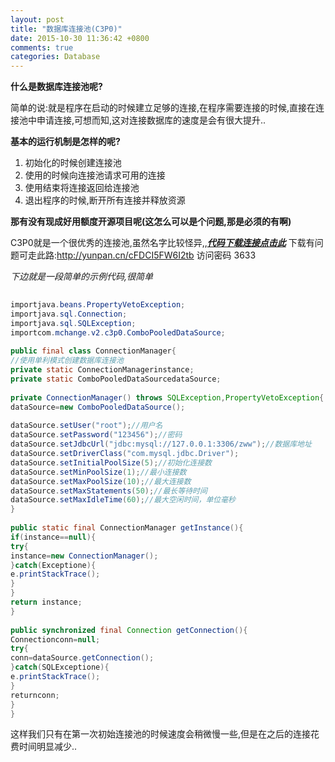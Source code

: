 ```yaml
---
layout: post
title: "数据库连接池(C3P0)"
date: 2015-10-30 11:36:42 +0800
comments: true
categories: Database
---
```

**什么是数据库连接池呢?**

简单的说:就是程序在启动的时候建立足够的连接,在程序需要连接的时候,直接在连接池中申请连接,可想而知,这对连接数据库的速度是会有很大提升..

**基本的运行机制是怎样的呢?**

1. 初始化的时候创建连接池
2. 使用的时候向连接池请求可用的连接
3. 使用结束将连接返回给连接池
4. 退出程序的时候,断开所有连接并释放资源
<!--more-->
**那有没有现成好用额度开源项目呢(这怎么可以是个问题,那是必须的有啊)**

C3P0就是一个很优秀的连接池,虽然名字比较怪异,,***[代码下载连接点击此](http://sourceforge.net/projects/c3p0/)***  下载有问题可走此路:http://yunpan.cn/cFDCI5FW6I2tb  访问密码 3633

*下边就是一段简单的示例代码,很简单*

```java
 
importjava.beans.PropertyVetoException;
importjava.sql.Connection;
importjava.sql.SQLException;
importcom.mchange.v2.c3p0.ComboPooledDataSource;
 
public final class ConnectionManager{
//使用单利模式创建数据库连接池
private static ConnectionManagerinstance;
private static ComboPooledDataSourcedataSource;
 
private ConnectionManager() throws SQLException,PropertyVetoException{
dataSource=new ComboPooledDataSource();
 
dataSource.setUser("root");//用户名
dataSource.setPassword("123456");//密码
dataSource.setJdbcUrl("jdbc:mysql://127.0.0.1:3306/zww");//数据库地址
dataSource.setDriverClass("com.mysql.jdbc.Driver");
dataSource.setInitialPoolSize(5);//初始化连接数
dataSource.setMinPoolSize(1);//最小连接数
dataSource.setMaxPoolSize(10);//最大连接数
dataSource.setMaxStatements(50);//最长等待时间
dataSource.setMaxIdleTime(60);//最大空闲时间，单位毫秒
}
 
public static final ConnectionManager getInstance(){
if(instance==null){
try{
instance=new ConnectionManager();
}catch(Exceptione){
e.printStackTrace();
}
}
return instance;
}
 
public synchronized final Connection getConnection(){
Connectionconn=null;
try{
conn=dataSource.getConnection();
}catch(SQLExceptione){
e.printStackTrace();
}
returnconn;
}
}
```

这样我们只有在第一次初始连接池的时候速度会稍微慢一些,但是在之后的连接花费时间明显减少..